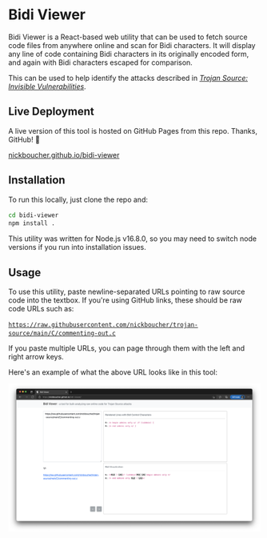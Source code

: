 # Bidi Viewer

Bidi Viewer is a React-based web utility that can be used to fetch source code files from anywhere online and scan for Bidi characters. It will display any line of code containing Bidi characters in its originally encoded form, and again with Bidi characters escaped for comparison.

This can be used to help identify the attacks described in [*Trojan Source: Invisible Vulnerabilities*](https://trojansource.codes).

## Live Deployment

A live version of this tool is hosted on GitHub Pages from this repo. Thanks, GitHub! 🚀 

[nickboucher.github.io/bidi-viewer](https://nickboucher.github.io/bidi-viewer)

## Installation

To run this locally, just clone the repo and:

```sh
cd bidi-viewer
npm install .
```

This utility was written for Node.js v16.8.0, so you may need to switch node versions if you run into installation issues.

## Usage

To use this utility, paste newline-separated URLs pointing to raw source code into the textbox. If you're using GitHub links, these should be raw code URLs such as:

[`https://raw.githubusercontent.com/nickboucher/trojan-source/main/C/commenting-out.c`](https://raw.githubusercontent.com/nickboucher/trojan-source/main/C/commenting-out.c)

If you paste multiple URLs, you can page through them with the left and right arrow keys.

Here's an example of what the above URL looks like in this tool:

![Bidi Viewer Screenshot](screenshot.png?raw=true "Bidi Viewer")